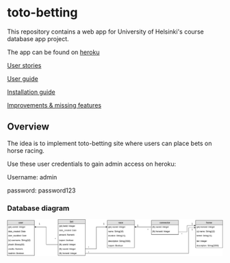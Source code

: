 # toto-betting
This repository contains a web app for University of Helsinki's course database app project.

The app can be found on [heroku](https://toto-betting.herokuapp.com/)

[User stories](documentation/docs.md)

[User guide](/documentation/userguide.md)

[Installation guide](/documentation/installguide.md)

[Improvements & missing features](/documentation/improvements.md)

## Overview
The idea is to implement toto-betting site where users can place 
bets on horse racing. 

Use these user credentials to gain admin access on heroku:

Username: admin

password: password123

### Database diagram

![](documentation/Totogram.png)
